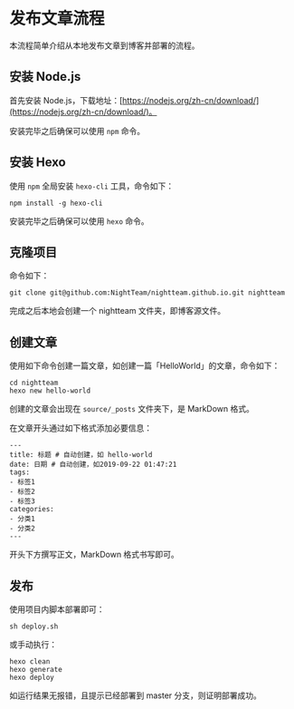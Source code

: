 # 发布文章流程

本流程简单介绍从本地发布文章到博客并部署的流程。

## 安装 Node.js

首先安装 Node.js，下载地址：[https://nodejs.org/zh-cn/download/](https://nodejs.org/zh-cn/download/)。

安装完毕之后确保可以使用 `npm` 命令。

## 安装 Hexo

使用 `npm` 全局安装 `hexo-cli` 工具，命令如下：

```
npm install -g hexo-cli
```

安装完毕之后确保可以使用 `hexo` 命令。

## 克隆项目

命令如下：

```
git clone git@github.com:NightTeam/nightteam.github.io.git nightteam
```

完成之后本地会创建一个 nightteam 文件夹，即博客源文件。

## 创建文章

使用如下命令创建一篇文章，如创建一篇「HelloWorld」的文章，命令如下：

```
cd nightteam
hexo new hello-world
```

创建的文章会出现在 `source/_posts` 文件夹下，是 MarkDown 格式。

在文章开头通过如下格式添加必要信息：

```
---
title: 标题 # 自动创建，如 hello-world
date: 日期 # 自动创建，如2019-09-22 01:47:21
tags: 
- 标签1
- 标签2
- 标签3
categories:
- 分类1
- 分类2
---
```

开头下方撰写正文，MarkDown 格式书写即可。

## 发布

使用项目内脚本部署即可：

```
sh deploy.sh
```

或手动执行：

```
hexo clean
hexo generate
hexo deploy
```

如运行结果无报错，且提示已经部署到 master 分支，则证明部署成功。